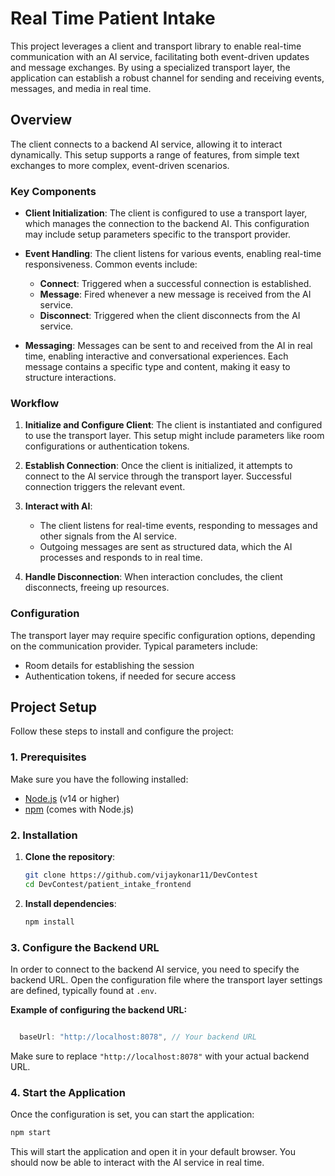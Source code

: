 # Real Time Patient Intake

This project leverages a client and transport library to enable real-time communication with an AI service, facilitating both event-driven updates and message exchanges. By using a specialized transport layer, the application can establish a robust channel for sending and receiving events, messages, and media in real time.

## Overview

The client connects to a backend AI service, allowing it to interact dynamically. This setup supports a range of features, from simple text exchanges to more complex, event-driven scenarios.

### Key Components

- **Client Initialization**: The client is configured to use a transport layer, which manages the connection to the backend AI. This configuration may include setup parameters specific to the transport provider.
- **Event Handling**: The client listens for various events, enabling real-time responsiveness. Common events include:

  - **Connect**: Triggered when a successful connection is established.
  - **Message**: Fired whenever a new message is received from the AI service.
  - **Disconnect**: Triggered when the client disconnects from the AI service.

- **Messaging**: Messages can be sent to and received from the AI in real time, enabling interactive and conversational experiences. Each message contains a specific type and content, making it easy to structure interactions.

### Workflow

1. **Initialize and Configure Client**: The client is instantiated and configured to use the transport layer. This setup might include parameters like room configurations or authentication tokens.

2. **Establish Connection**: Once the client is initialized, it attempts to connect to the AI service through the transport layer. Successful connection triggers the relevant event.

3. **Interact with AI**:

   - The client listens for real-time events, responding to messages and other signals from the AI service.
   - Outgoing messages are sent as structured data, which the AI processes and responds to in real time.

4. **Handle Disconnection**: When interaction concludes, the client disconnects, freeing up resources.

### Configuration

The transport layer may require specific configuration options, depending on the communication provider. Typical parameters include:

- Room details for establishing the session
- Authentication tokens, if needed for secure access

## Project Setup

Follow these steps to install and configure the project:

### 1. Prerequisites

Make sure you have the following installed:

- [Node.js](https://nodejs.org/) (v14 or higher)
- [npm](https://www.npmjs.com/) (comes with Node.js)

### 2. Installation

1. **Clone the repository**:

   ```bash
   git clone https://github.com/vijaykonar11/DevContest
   cd DevContest/patient_intake_frontend
   ```

2. **Install dependencies**:
   ```bash
   npm install
   ```

### 3. Configure the Backend URL

In order to connect to the backend AI service, you need to specify the backend URL. Open the configuration file where the transport layer settings are defined, typically found at `.env`.

**Example of configuring the backend URL:**

```javascript

  baseUrl: "http://localhost:8078", // Your backend URL
```

Make sure to replace `"http://localhost:8078"` with your actual backend URL.

### 4. Start the Application

Once the configuration is set, you can start the application:

```bash
npm start
```

This will start the application and open it in your default browser. You should now be able to interact with the AI service in real time.
